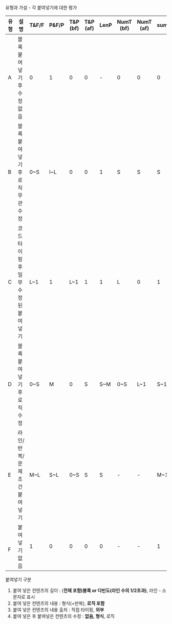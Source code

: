 유형과 가설 - 각 붙여넣기에 대한 평가

| 유형    | 설명                   | T&F/F | P&F/P | T&P<br>(bf) | T&P<br>(af) | LenP | NumT (bf) | NumT<br>(af) | sumT | IsLgT<br>(bf) | IsLgT<br>(af) |
| ----- | -------------------- | ----- | ----- | ----------- | ----------- | ---- | --------- | ------------ | ---- | ------------- | ------------- |
| A     | 블록 붙여넣기 후 수정없음       | 0     | 1     | 0           | 0           | -    | 0         | 0            | 0    | 0             | 0             |
| B     | 블록 붙여넣기 후 로직무관 수정    | 0~S   | l~L   | 0           | 0           | 1    | S         | S            | S    | 0             | 0             |
| C     | 코드 타이핑 후 일부 수정된 붙여넣기 | L~1   | 1     | L~1         | 1           | 1    | L         | 0            | 1    | 1             | 0             |
| D     | 블록 붙여넣기 후 로직 수정      | 0~S   | M     | 0           | S           | S~M  | 0~S       | L~1          | S~1  | 1             | 1             |
| E     | 라인/반복/문제조건 붙여넣기      | M~L   | S~L   | 0~S         | S           | S    | -         | -            | M~1  | -             | 1             |
| <br>F | 붙여넣기 없음              | 1     | 0     | 0           | 0           | 0    | -         | -            | 1    | 1             | 1             |

붙여넣기 구분 
1. 붙여 넣은 컨텐츠의 길이 : (**전체 포함)블록 or 다빈도(라인 수의 1/2초과)**, 라인 - 소문자로 표시
2. 붙여 넣은 컨텐츠의 내용 : 형식(+반복), **로직 포함**
3. 붙여 넣은 컨텐츠의 내용 출처 : 직접 타이핑, **외부**
4. 붙여 넣은 후 붙여넣은 컨텐츠의 수정 : **없음, 형식**, 로직

